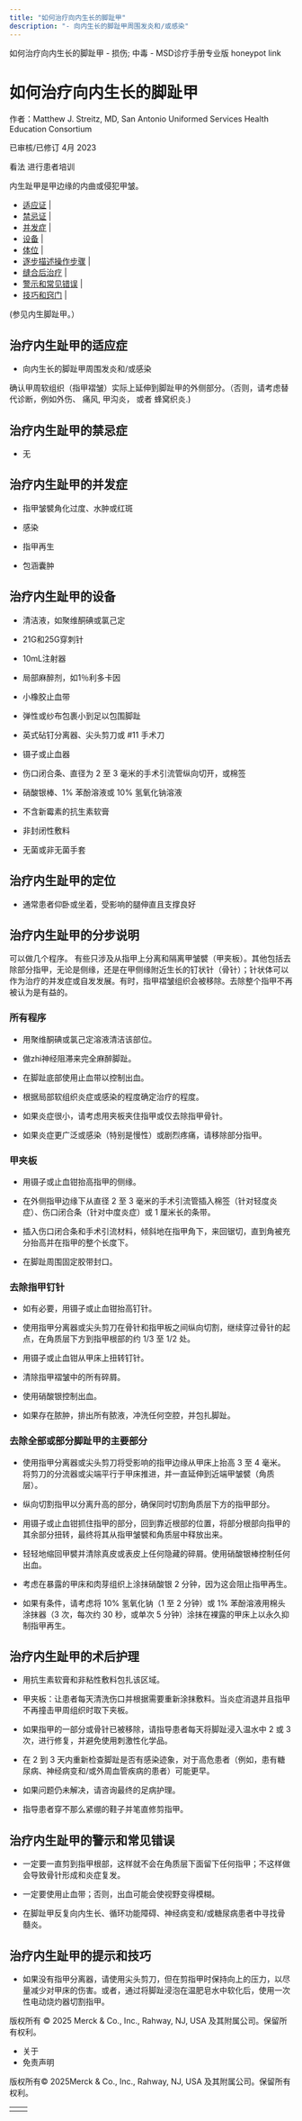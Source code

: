 ```yaml
---
title: "如何治疗向内生长的脚趾甲"
description: "- 向内生长的脚趾甲周围发炎和/或感染"
---
```


﻿如何治疗向内生长的脚趾甲 \- 损伤; 中毒 \- MSD诊疗手册专业版 honeypot link

# 如何治疗向内生长的脚趾甲

作者：Matthew J. Streitz, MD, San Antonio Uniformed Services Health Education Consortium

已审核/已修订 4月 2023

看法 进行患者培训

内生趾甲是甲边缘的内曲或侵犯甲皱。

- [适应证](#适应证_v49768986_zh) \|
- [禁忌证](#禁忌证_v49768995_zh) \|
- [并发症](#并发症_v49769000_zh) \|
- [设备](#设备_v49769011_zh) \|
- [体位](#体位_v49769040_zh) \|
- [逐步描述操作步骤](#逐步描述操作步骤_v49769045_zh) \|
- [缝合后治疗](#缝合后治疗_v49769104_zh) \|
- [警示和常见错误](#警示和常见错误_v49769119_zh) \|
- [技巧和窍门](#技巧和窍门_v49769128_zh) \|

(参见内生脚趾甲。）

## 治疗内生趾甲的适应症

- 向内生长的脚趾甲周围发炎和/或感染


确认甲周软组织（指甲褶皱）实际上延伸到脚趾甲的外侧部分。（否则，请考虑替代诊断，例如外伤、 痛风, 甲沟炎， 或者 蜂窝织炎.)

## 治疗内生趾甲的禁忌症

- 无


## 治疗内生趾甲的并发症

- 指甲皱襞角化过度、水肿或红斑

- 感染

- 指甲再生

- 包涵囊肿


## 治疗内生趾甲的设备

- 清洁液，如聚维酮碘或氯己定

- 21G和25G穿刺针

- 10mL注射器

- 局部麻醉剂，如1％利多卡因

- 小橡胶止血带

- 弹性或纱布包裹小到足以包围脚趾

- 英式砧钉分离器、尖头剪刀或 #11 手术刀

- 镊子或止血器

- 伤口闭合条、直径为 2 至 3 毫米的手术引流管纵向切开，或棉签

- 硝酸银棒、1% 苯酚溶液或 10% 氢氧化钠溶液

- 不含新霉素的抗生素软膏

- 非封闭性敷料

- 无菌或非无菌手套


## 治疗内生趾甲的定位

- 通常患者仰卧或坐着，受影响的腿伸直且支撑良好


## 治疗内生趾甲的分步说明

可以做几个程序。 有些只涉及从指甲上分离和隔离甲皱襞（甲夹板）。其他包括去除部分指甲，无论是侧缘，还是在甲侧缘附近生长的钉状针（骨针）；针状体可以作为治疗的并发症或自发发展。有时，指甲褶皱组织会被移除。去除整个指甲不再被认为是有益的。

### 所有程序

- 用聚维酮碘或氯己定溶液清洁该部位。

- 做zhi神经阻滞来完全麻醉脚趾。

- 在脚趾底部使用止血带以控制出血。

- 根据局部软组织炎症或感染的程度确定治疗的程度。

- 如果炎症很小，请考虑用夹板夹住指甲或仅去除指甲骨针。

- 如果炎症更广泛或感染（特别是慢性）或剧烈疼痛，请移除部分指甲。


### 甲夹板

- 用镊子或止血钳抬高指甲的侧缘。

- 在外侧指甲边缘下从直径 2 至 3 毫米的手术引流管插入棉签（针对轻度炎症）、伤口闭合条（针对中度炎症）或 1 厘米长的条带。

- 插入伤口闭合条和手术引流材料，倾斜地在指甲角下，来回锯切，直到角被充分抬高并在指甲的整个长度下。

- 在脚趾周围固定胶带封口。


### 去除指甲钉针

- 如有必要，用镊子或止血钳抬高钉针。

- 使用指甲分离器或尖头剪刀在骨针和指甲板之间纵向切割，继续穿过骨针的起点，在角质层下方到指甲根部的约 1/3 至 1/2 处。

- 用镊子或止血钳从甲床上扭转钉针。

- 清除指甲褶皱中的所有碎屑。

- 使用硝酸银控制出血。

- 如果存在脓肿，排出所有脓液，冲洗任何空腔，并包扎脚趾。


### 去除全部或部分脚趾甲的主要部分

- 使用指甲分离器或尖头剪刀将受影响的指甲边缘从甲床上抬高 3 至 4 毫米。将剪刀的分流器或尖端平行于甲床推进，并一直延伸到近端甲皱襞（角质层）。

- 纵向切割指甲以分离升高的部分，确保同时切割角质层下方的指甲部分。

- 用镊子或止血钳抓住指甲的部分，回到靠近根部的位置，将部分根部向指甲的其余部分扭转，最终将其从指甲皱襞和角质层中释放出来。

- 轻轻地缩回甲襞并清除真皮或表皮上任何隐藏的碎屑。使用硝酸银棒控制任何出血。

- 考虑在暴露的甲床和肉芽组织上涂抹硝酸银 2 分钟，因为这会阻止指甲再生。

- 如果有条件，请考虑将 10% 氢氧化钠（1 至 2 分钟）或 1% 苯酚溶液用棉头涂抹器（3 次，每次约 30 秒，或单次 5 分钟）涂抹在裸露的甲床上以永久抑制指甲再生。


## 治疗内生趾甲的术后护理

- 用抗生素软膏和非粘性敷料包扎该区域。

- 甲夹板：让患者每天清洗伤口并根据需要重新涂抹敷料。当炎症消退并且指甲不再撞击甲周组织时取下夹板。

- 如果指甲的一部分或骨针已被移除，请指导患者每天将脚趾浸入温水中 2 或 3 次，进行修复，并避免使用刺激性化学品。

- 在 2 到 3 天内重新检查脚趾是否有感染迹象，对于高危患者（例如，患有糖尿病、神经病变和/或外周血管疾病的患者）可能更早。

- 如果问题仍未解决，请咨询最终的足病护理。

- 指导患者穿不那么紧绷的鞋子并笔直修剪指甲。


## 治疗内生趾甲的警示和常见错误

- 一定要一直剪到指甲根部，这样就不会在角质层下面留下任何指甲；不这样做会导致骨针形成和炎症复发。

- 一定要使用止血带；否则，出血可能会使视野变得模糊。

- 在脚趾甲反复向内生长、循环功能障碍、神经病变和/或糖尿病患者中寻找骨髓炎。


## 治疗内生趾甲的提示和技巧

- 如果没有指甲分离器，请使用尖头剪刀，但在剪指甲时保持向上的压力，以尽量减少对甲床的伤害。或者，通过将脚趾浸泡在温肥皂水中软化后，使用一次性电动烧灼器切割指甲。




版权所有 © 2025
Merck & Co., Inc., Rahway, NJ, USA 及其附属公司。保留所有权利。

- 关于
- 免责声明

版权所有© 2025Merck & Co., Inc., Rahway, NJ, USA 及其附属公司。保留所有权利。

|     |     |
| --- | --- |
|  |  |